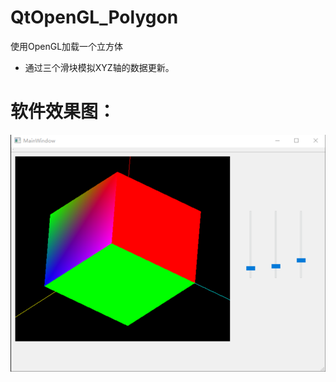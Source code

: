 # QtOpenGL_Polygon
使用OpenGL加载一个立方体

- 通过三个滑块模拟XYZ轴的数据更新。

# 软件效果图：

![软件效果图](https://github.com/liefyuan/QtOpenGL_Polygon/blob/master/Renderings.png)


